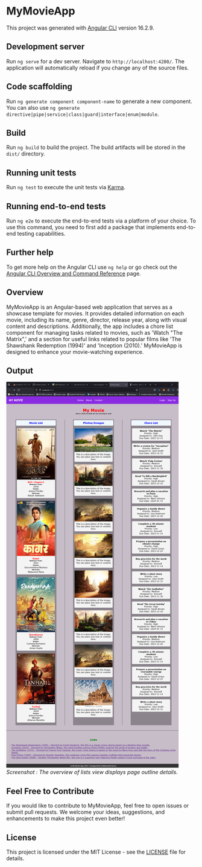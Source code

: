 # MyMovieApp

This project was generated with [Angular CLI](https://github.com/angular/angular-cli) version 16.2.9.

## Development server

Run `ng serve` for a dev server. Navigate to `http://localhost:4200/`. The application will automatically reload if you change any of the source files.

## Code scaffolding

Run `ng generate component component-name` to generate a new component. You can also use `ng generate directive|pipe|service|class|guard|interface|enum|module`.

## Build

Run `ng build` to build the project. The build artifacts will be stored in the `dist/` directory.

## Running unit tests

Run `ng test` to execute the unit tests via [Karma](https://karma-runner.github.io).

## Running end-to-end tests

Run `ng e2e` to execute the end-to-end tests via a platform of your choice. To use this command, you need to first add a package that implements end-to-end testing capabilities.

## Further help

To get more help on the Angular CLI use `ng help` or go check out the [Angular CLI Overview and Command Reference](https://angular.io/cli) page.

## Overview

MyMovieApp is an Angular-based web application that serves as a showcase template for movies. It provides detailed information on each movie, including its name, genre, director, release year, along with visual content and descriptions. Additionally, the app includes a chore list component for managing tasks related to movies, such as 'Watch "The Matrix",' and a section for useful links related to popular films like 'The Shawshank Redemption (1994)' and 'Inception (2010).' MyMovieApp is designed to enhance your movie-watching experience.

## Output

![Website preview](./src/assets/Prathamesh's_MyMovieApp2023-11-07%2019%2017%2053.png)
*Screenshot : The overview of lists view displays page outline details.*

## Feel Free to Contribute

If you would like to contribute to MyMovieApp, feel free to open issues or submit pull requests. We welcome your ideas, suggestions, and enhancements to make this project even better!

## License

This project is licensed under the MIT License - see the [LICENSE](LICENSE) file for details.
